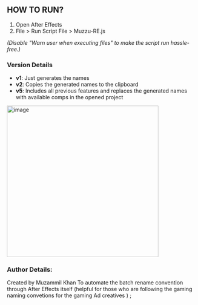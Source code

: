 ## HOW TO RUN?

1. Open After Effects  
2. File > Run Script File > Muzzu-RE.js  

*(Disable "Warn user when executing files" to make the script run hassle-free.)*


### Version Details
- **v1**: Just generates the names  
- **v2**: Copies the generated names to the clipboard  
- **v5**: Includes all previous features and replaces the generated names with available comps in the opened project  

<img width="400" alt="image" src="https://github.com/user-attachments/assets/4135f948-27f6-4b35-98e8-67019c5264b0">


### Author Details:
Created by Muzammil Khan
To automate the batch rename convention through After Effects itself (helpful for those who are following the gaming naming convetions for the gaming Ad creatives ) ;